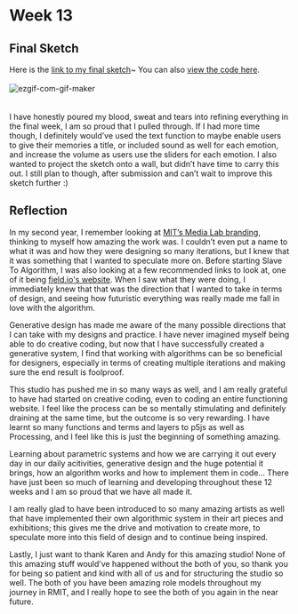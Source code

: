 # Week 13

## Final Sketch

Here is the [link to my final sketch](https://jinnilow.github.io/slavetoalgorithm/MEMCO_JINNI/)~ 
You can also [view the code here](https://github.com/jinnilow/slavetoalgorithm/tree/master/MEMCO_JINNI).
<br /> <br /> 
<img src="https://i.ibb.co/LvNSsR2/ezgif-com-gif-maker.gif" alt="ezgif-com-gif-maker" border="0">           
<br /> <br /> 
I have honestly poured my blood, sweat and tears into refining everything in the final week, I am so proud that I pulled through. If I had more time though, I definitely would’ve used the text function to maybe enable users to give their memories a title, or included sound as well for each emotion, and increase the volume as users use the sliders for each emotion. I also wanted to project the sketch onto a wall, but didn’t have time to carry this out. I still plan to though, after submission and can’t wait to improve this sketch further :)


## Reflection

In my second year, I remember looking at [MIT’s Media Lab branding](https://www.pentagram.com/work/mit-media-lab), thinking to myself how amazing the work was. I couldn’t even put a name to what it was and how they were designing so many iterations, but I knew that it was something that I wanted to speculate more on. Before starting Slave To Algorithm, I was also looking at a few recommended links to look at, one of it being [field.io's website](https://www.field.io/). When I saw what they were doing, I immediately knew that that was the direction that I wanted to take in terms of design, and seeing how futuristic everything was really made me fall in love with the algorithm. 

Generative design has made me aware of the many possible directions that I can take with my designs and practice. I have never imagined myself being able to do creative coding, but now that I have successfully created a generative system, I find that working with algorithms can be so beneficial for
designers, especially in terms of creating multiple iterations and making sure the end result is foolproof. 

This studio has pushed me in so many ways as well, and I am really grateful to have had started on creative coding, even to coding an entire functioning website. I feel like the process can be so mentally stimulating and definitely draining at the same time, but the outcome is so very rewarding. I have learnt so many functions and terms and layers to p5js as well as Processing, and I feel like this is just the beginning of something amazing.

Learning about parametric systems and how we are carrying it out every day in our daily acitivities, generative design and the huge potential it brings, how an algorithm works and how to implement them in code… There have just been so much of learning and developing throughout these 12 weeks and I am so proud that we have all made it.

I am really glad to have been introduced to so many amazing artists as well that have implemented their own algorithmic system in their art pieces and exhibitions; this gives me the drive and motivation to create more, to speculate more into this field of design and to continue being inspired.

Lastly, I just want to thank Karen and Andy for this amazing studio! None of this amazing stuff would’ve happened without the both of you, so thank you for being so patient and kind with all of us and for structuring the studio so well. The both of you have been amazing role models throughout my journey in RMIT, and I really hope to see the both of you again in the near future. 

